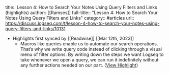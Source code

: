 title:: Lesson 4: How to Search Your Notes Using Query Filters and Links (highlights)
author:: [[Ramses]]
full-title:: "Lesson 4: How to Search Your Notes Using Query Filters and Links"
category:: #articles
url:: https://discuss.logseq.com/t/lesson-4-how-to-search-your-notes-using-query-filters-and-links/10131

- Highlights first synced by [[Readwise]] [[Mar 12th, 2023]]
	- Macros like queries enable us to automate our search operations. That’s why we write query code instead of clicking through a visual menu of filter options. By writing down the steps we want Logseq to take whenever we open a query, we can run it indefinitely without any further actions needed on our part. ([View Highlight](https://read.readwise.io/read/01gva1abfxz44af9t0rt65wtma))